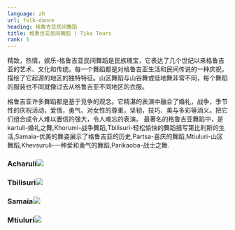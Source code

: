 ```yaml
---
language: zh
url: folk-dance
heading: 格鲁吉亚民间舞蹈
title: 格鲁吉亚民间舞蹈 | Tika Tours
rank: 5
---
```

<div class="row content-row"><!-- 1525 (1)-->
<div class="col-12 col-sm-6 col-md-6"><!-- 2040 -->

精致，热情，娱乐-格鲁吉亚民间舞蹈是民族瑰宝，它表达了几个世纪以来格鲁吉亚的艺术、文化和传统。每一个舞蹈都是对格鲁吉亚生活和民间传说的一种庆祝，描绘了它起源的地区的独特特征。山区舞蹈与山谷舞或低地舞非常不同，每个舞蹈的服装也不同就像过去从格鲁吉亚不同地区的衣服。

</div>

<div class="col-12 col-sm-6 col-md-6"><!-- 2041 -->

格鲁吉亚许多舞蹈都是基于竞争的观念。它精湛的表演中融合了婚礼，战争，季节性的庆祝活动，爱情，勇气、对女性的尊重，坚韧，技巧、美与多彩等涵义。把它们组合成令人难以置信的强大，令人难忘的表演。
最著名的格鲁吉亚舞蹈中，是kartuli-婚礼之舞,Khorumi-战争舞蹈,Tbilisuri-轻松愉快的舞蹈描写第比利斯的生活,Samaia-优美的舞姿展示了格鲁吉亚的历史,Partsa-喜庆的舞蹈,Mtiuluri-山区舞蹈,Khevsuruli-一种爱和勇气的舞蹈,Parikaoba-战士之舞.

</div>

</div>

<div class="row content-row"><!-- 1526 (2)-->
<div class="col-12 col-sm-6 col-md-6"><!-- 2042 -->

### Acharuli![](/library/content/img11.jpg)

</div>

<div class="col-12 col-sm-6 col-md-6"><!-- 2043 -->

### Tbilisuri![](/library/content/img12.jpg)

</div>

</div>

<div class="row content-row"><!-- 1527 (3)-->
<div class="col-12 col-sm-6 col-md-6"><!-- 2044 -->

### Samaia![](/library/content/samaia_cr.jpg)

</div>

<div class="col-12 col-sm-6 col-md-6"><!-- 2045 -->

### Mtiuluri![](/library/content/mtiuluri_cr.jpg)

</div>

</div>


